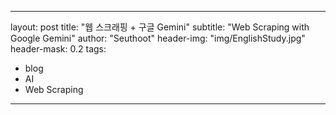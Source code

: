 
---
layout: post
title: "웹 스크래핑 + 구글 Gemini"
subtitle: "Web Scraping with Google Gemini"
author: "Seuthoot"
header-img: "img/EnglishStudy.jpg"
header-mask: 0.2
tags:
  - blog
  - AI
  - Web Scraping
---
